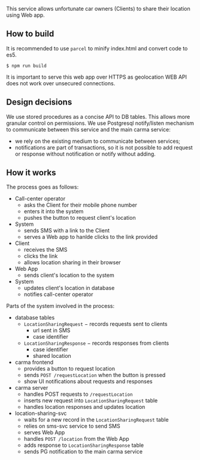 This service allows unfortunate car owners (Clients) to share their location
using Web app.

## How to build

It is recommended to use `parcel` to minify index.html and convert code to es5.

```
$ npm run build
```

It is important to serve this web app over HTTPS as geolocation WEB API does not
work over unsecured connections.


## Design decisions

We use stored procedures as a concise API to DB tables. This allows more
granular control on permissions.
We use Postgresql notify/listen mechanism to communicate between this service
and the main carma service:
  - we rely on the existing medium to communicate between services;
  - notifications are part of transactions, so it is not possible to add
    request or response without notification or notify without adding.

## How it works
The process goes as follows:
  - Call-center operator
    - asks the Client for their mobile phone number
    - enters it into the system
    - pushes the button to request client's location
  - System
    - sends SMS with a link to the Client
    - serves a Web app to hanlde clicks to the link provided
  - Client
    - receives the SMS
    - clicks the link
    - allows location sharing in their browser
  - Web App
    - sends client's location to the system
  - System
    - updates client's location in database
    - notifies call-center operator

Parts of the system involved in the process:
  - database tables
    - `LocationSharingRequest` − records requests sent to clients
      - url sent in SMS
      - case identifier
    - `LocationSharingResponse` − records responses from clients
      - case identifier
      - shared location
  - carma frontend
    - provides a button to request location
    - sends `POST /requestLocation` when the button is pressed
    - show UI notifications about requests and responses
  - carma server
    - handles POST requests to `/requestLocation`
    - inserts new request into `LocationSharingRequest` table
    - handles location responses and updates location
  - location-sharing-svc
    - waits for a new record in the `LocationSharingRequest` table
    - relies on sms-svc service to send SMS
    - serves Web App
    - handles `POST /location` from the Web App
    - adds response to `LocationSharingResponse` table
    - sends PG notification to the main carma service
